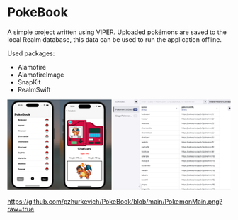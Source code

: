 # PokeBook

A simple project written using VIPER. Uploaded pokémons are saved to the local Realm database, this data can be used to run the application offline.

Used packages:
- Alamofire
- AlamofireImage
- SnapKit
- RealmSwift

![PokemonMain](https://github.com/pzhurkevich/PokeBook/blob/main/PokemonMain.png?raw=true)


https://github.com/pzhurkevich/PokeBook/blob/main/PokemonMain.png?raw=true
